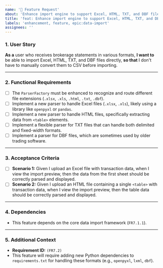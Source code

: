 ```yaml
---
name: '🚀 Feature Request'
about: 'Enhance import engine to support Excel, HTML, TXT, and DBF file formats'
title: 'feat: Enhance import engine to support Excel, HTML, TXT, and DBF file formats'
labels: 'enhancement, feature, epic:data-import'
assignees: ''
---
```


### 1. User Story

**As a** user who receives brokerage statements in various formats,
**I want to** be able to import Excel, HTML, TXT, and DBF files directly,
**so that** I don't have to manually convert them to CSV before importing.

---

### 2. Functional Requirements

*   [ ] The `ParserFactory` must be enhanced to recognize and route different file extensions (`.xlsx`, `.xls`, `.html`, `.txt`, `.dbf`).
*   [ ] Implement a new parser to handle Excel files (`.xlsx`, `.xls`), likely using a library like `openpyxl` or `pandas`.
*   [ ] Implement a new parser to handle HTML files, specifically extracting data from `<table>` elements.
*   [ ] Implement a flexible parser for TXT files that can handle both delimited and fixed-width formats.
*   [ ] Implement a parser for DBF files, which are sometimes used by older trading software.

---

### 3. Acceptance Criteria

*   [ ] **Scenario 1:** Given I upload an Excel file with transaction data, when I view the import preview, then the data from the first sheet should be correctly parsed and displayed.
*   [ ] **Scenario 2:** Given I upload an HTML file containing a single `<table>` with transaction data, when I view the import preview, then the table data should be correctly parsed and displayed.

---

### 4. Dependencies

*   This feature depends on the core data import framework (`FR7.1.1`).

---

### 5. Additional Context

*   **Requirement ID:** `(FR7.2)`
*   This feature will require adding new Python dependencies to `requirements.txt` for handling these formats (e.g., `openpyxl`, `lxml`, `dbf`).

